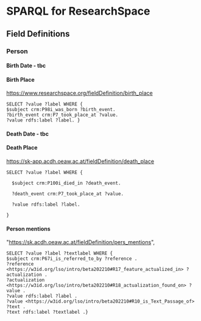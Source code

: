 # SPARQL for ResearchSpace

## Field Definitions 

### Person

#### Birth Date - tbc
#### Birth Place 

https://www.researchspace.org/fieldDefinition/birth_place
```
SELECT ?value ?label WHERE { 
$subject crm:P98i_was_born ?birth_event. 
?birth_event crm:P7_took_place_at ?value. 
?value rdfs:label ?label. } 
```
#### Death Date - tbc
#### Death Place 

https://sk-app.acdh.oeaw.ac.at/fieldDefinition/death_place 

```
SELECT ?value ?label WHERE { 

  $subject crm:P100i_died_in ?death_event. 

  ?death_event crm:P7_took_place_at ?value. 

  ?value rdfs:label ?label. 

} 
```

#### Person mentions

"https://sk.acdh.oeaw.ac.at/fieldDefinition/pers_mentions", 
``` 
SELECT ?value ?label ?textlabel WHERE {  
$subject crm:P67i_is_referred_to_by ?reference . 
?reference <https://w3id.org/lso/intro/beta202210#R17_feature_actualized_in> ?actualization .
?actualization <https://w3id.org/lso/intro/beta202210#R18_actualization_found_on> ?value . 
?value rdfs:label ?label .
?value <https://w3id.org/lso/intro/beta202210#R10_is_Text_Passage_of> ?text .
?text rdfs:label ?textlabel .}

```
